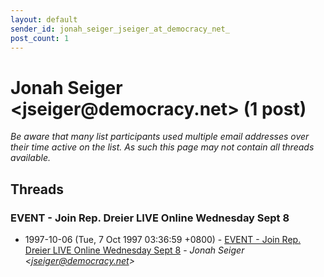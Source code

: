 ```yaml
---
layout: default
sender_id: jonah_seiger_jseiger_at_democracy_net_
post_count: 1
---
```


# Jonah Seiger <jseiger<span>@</span>democracy.net> (1 post)

_Be aware that many list participants used multiple email addresses over their time active on the list. As such this page may not contain all threads available._

## Threads

### EVENT - Join Rep. Dreier LIVE Online Wednesday Sept 8
+ 1997-10-06 (Tue, 7 Oct 1997 03:36:59 +0800) - [EVENT - Join Rep. Dreier LIVE Online Wednesday Sept 8](/archive/1997/10/eae63d029d0e6c294095fa1e11157275b1e2f3cb36ebf8945105444e0d05d99f) - _Jonah Seiger \<jseiger@democracy.net\>_

